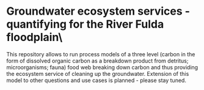 # Groundwater ecosystem services - quantifying for the River Fulda floodplain\
This repository allows to run process models of a three level (carbon in the form of dissolved organic carbon as a breakdown product from detritus;  microorganisms; fauna) food web breaking down carbon and thus providing the ecosystem service of cleaning up the groundwater. Extension of this model to other questions and use cases is planned - please stay tuned.
